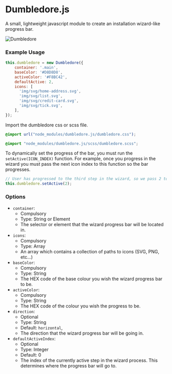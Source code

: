 # Dumbledore.js

A small, lightweight javascript module to create an installation wizard-like progress bar.

![Dumbledore](http://oi67.tinypic.com/2mga1zd.jpg)

### Example Usage
```javascript
this.dumbledore = new Dumbledore({
    container: '.main',
    baseColor: '#D8D8D8',
    activeColor: '#F8BC42',
    defaultActive: 2,
    icons: [
      'img/svg/home-address.svg',
      'img/svg/list.svg',
      'img/svg/credit-card.svg',
      'img/svg/tick.svg',
    ],
});
```

Import the dumbledore css or scss file.
```css
@import url("node_modules/dumbledore.js/dumbledore.css");
```

```scss
@import "node_modules/dumbledore.js/scss/dumbledore.scss";
```


To dynamically set the progress of the bar, you must run the `setActive(ICON_INDEX)` function. For example, once you progress in the wizard you must pass the next icon index to this function so the bar progresses.
```javascript
// User has progressed to the third step in the wizard, so we pass 2 to the function.
this.dumbledore.setActive(2);
```

### Options
* `container`:
    * Compulsory
    * Type: String or Element
    * The selector or element that the wizard progress bar will be located in.
* `icons`:
    * Compulsory
    * Type: Array
    * An array which contains a collection of paths to icons (SVG, PNG, etc...)
* `baseColor`:
    * Compulsory
    * Type: String
    * The HEX code of the base colour you wish the wizard progress bar to be.
* `activeColor`:
    * Compulsory
    * Type: String
    * The HEX code of the colour you wish the progress to be.
* `direction`:
    * Optional
    * Type: String
    * Default: `horizontal`,
    * The direction that the wizard progress bar will be going in.
* `defaultActiveIndex`:
    * Optional
    * Type: Integer
    * Default: 0
    * The index of the currently active step in the wizard process. This determines where the progress bar will go to.

